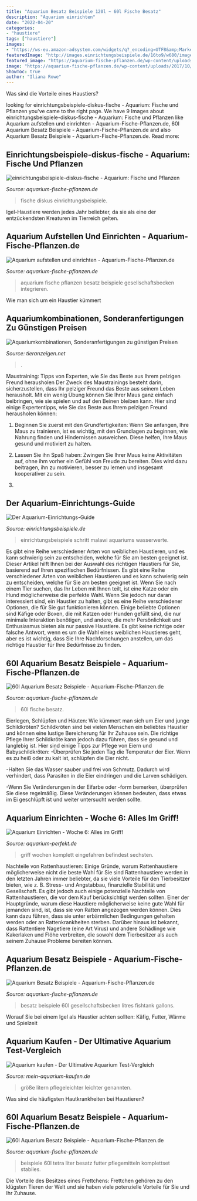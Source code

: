 ```yaml
---
title: "Aquarium Besatz Beispiele 120l ~ 60l Fische Besatz"
description: "Aquarium einrichten"
date: "2022-04-20"
categories:
- "haustiere"
tags: ["haustiere"]
images:
- "https://ws-eu.amazon-adsystem.com/widgets/q?_encoding=UTF8&amp;MarketPlace=DE&amp;ASIN=B01BVDGKJE&amp;ServiceVersion=20070822&amp;ID=AsinImage&amp;WS=1&amp;Format=_SL250_&amp;tag=aquariumfisch-21"
featuredImage: "http://images.einrichtungsbeispiele.de/16to9/w680/images_5477/das-aquarium-2-monate-nach-dem-einrichten__b78fb8537596e7a6961b7e40ec1da85e.jpg"
featured_image: "https://aquarium-fische-pflanzen.de/wp-content/uploads/2017/10/kleines-aquarium-wohnzimmer.jpg"
image: "https://aquarium-fische-pflanzen.de/wp-content/uploads/2017/10/Aquarium-einrichten.jpg"
ShowToc: true
author: "Iliana Rowe"
---
```



Was sind die Vorteile eines Haustiers?

	

		
looking for einrichtungsbeispiele-diskus-fische - Aquarium: Fische und Pflanzen you've came to the right page. We have 9 Images about einrichtungsbeispiele-diskus-fische - Aquarium: Fische und Pflanzen like Aquarium aufstellen und einrichten - Aquarium-Fische-Pflanzen.de, 60l Aquarium Besatz Beispiele - Aquarium-Fische-Pflanzen.de and also Aquarium Besatz Beispiele - Aquarium-Fische-Pflanzen.de. Read more:
		
    
## Einrichtungsbeispiele-diskus-fische - Aquarium: Fische Und Pflanzen

<img loading=lazy src="https://aquarium-fische-pflanzen.de/wp-content/uploads/2017/10/einrichtungsbeispiele-diskus-fische.jpg" onerror="this.onerror=null;this.src='https://tse4.mm.bing.net/th?id=OIP.WzA--EnvgXxDRz3LGPjU3wHaD9&amp;pid=15.1';" alt="einrichtungsbeispiele-diskus-fische - Aquarium: Fische und Pflanzen">

_Source: aquarium-fische-pflanzen.de_

>fische diskus einrichtungsbeispiele. 

	

Igel-Haustiere werden jedes Jahr beliebter, da sie als eine der entzückendsten Kreaturen im Tierreich gelten.

    
## Aquarium Aufstellen Und Einrichten - Aquarium-Fische-Pflanzen.de

<img loading=lazy src="https://aquarium-fische-pflanzen.de/wp-content/uploads/2017/10/kleines-aquarium-wohnzimmer.jpg" onerror="this.onerror=null;this.src='https://tse4.mm.bing.net/th?id=OIP.0oqoR6RAy_CXNZCj9Wc9fQHaE8&amp;pid=15.1';" alt="Aquarium aufstellen und einrichten - Aquarium-Fische-Pflanzen.de">

_Source: aquarium-fische-pflanzen.de_

>aquarium fische pflanzen besatz beispiele gesellschaftsbecken integrieren. 

	

Wie man sich um ein Haustier kümmert

    
## Aquariumkombinationen, Sonderanfertigungen Zu Günstigen Preisen

<img loading=lazy src="https://www.tieranzeigen.net/export/xtH5Rc81IhLD.jpg" onerror="this.onerror=null;this.src='https://tse3.mm.bing.net/th?id=OIP.h7HpczGev32Q1ivaYjCZnAAAAA&amp;pid=15.1';" alt="Aquariumkombinationen, Sonderanfertigungen zu günstigen Preisen">

_Source: tieranzeigen.net_

>. 

	

Maustraining: Tipps von Experten, wie Sie das Beste aus Ihrem pelzigen Freund herausholen
Der Zweck des Maustrainings besteht darin, sicherzustellen, dass Ihr pelziger Freund das Beste aus seinem Leben herausholt. Mit ein wenig Übung können Sie Ihrer Maus ganz einfach beibringen, wie sie spielen und auf den Beinen bleiben kann. Hier sind einige Expertentipps, wie Sie das Beste aus Ihrem pelzigen Freund herausholen können:
1. Beginnen Sie zuerst mit den Grundfertigkeiten: Wenn Sie anfangen, Ihre Maus zu trainieren, ist es wichtig, mit den Grundlagen zu beginnen, wie Nahrung finden und Hindernissen ausweichen. Diese helfen, Ihre Maus gesund und motiviert zu halten.

2. Lassen Sie ihn Spaß haben: Zwingen Sie Ihrer Maus keine Aktivitäten auf, ohne ihm vorher ein Gefühl von Freude zu bereiten. Dies wird dazu beitragen, ihn zu motivieren, besser zu lernen und insgesamt kooperativer zu sein.

3.

    
## Der Aquarium-Einrichtungs-Guide

<img loading=lazy src="http://images.einrichtungsbeispiele.de/16to9/w680/images_5477/das-aquarium-2-monate-nach-dem-einrichten__b78fb8537596e7a6961b7e40ec1da85e.jpg" onerror="this.onerror=null;this.src='https://tse3.mm.bing.net/th?id=OIP.qBRJiKttVnkxhQ9pNNbgEAHaEK&amp;pid=15.1';" alt="Der Aquarium-Einrichtungs-Guide">

_Source: einrichtungsbeispiele.de_

>einrichtungsbeispiele schritt malawi aquariums wasserwerte. 

	

Es gibt eine Reihe verschiedener Arten von weiblichen Haustieren, und es kann schwierig sein zu entscheiden, welche für Sie am besten geeignet ist. Dieser Artikel hilft Ihnen bei der Auswahl des richtigen Haustiers für Sie, basierend auf Ihren spezifischen Bedürfnissen.
Es gibt eine Reihe verschiedener Arten von weiblichen Haustieren und es kann schwierig sein zu entscheiden, welche für Sie am besten geeignet ist. Wenn Sie nach einem Tier suchen, das Ihr Leben mit Ihnen teilt, ist eine Katze oder ein Hund möglicherweise die perfekte Wahl. Wenn Sie jedoch nur daran interessiert sind, ein Haustier zu halten, gibt es eine Reihe verschiedener Optionen, die für Sie gut funktionieren können. Einige beliebte Optionen sind Käfige oder Boxen, die mit Katzen oder Hunden gefüllt sind, die nur minimale Interaktion benötigen, und andere, die mehr Persönlichkeit und Enthusiasmus bieten als nur passive Haustiere. Es gibt keine richtige oder falsche Antwort, wenn es um die Wahl eines weiblichen Haustieres geht, aber es ist wichtig, dass Sie Ihre Nachforschungen anstellen, um das richtige Haustier für Ihre Bedürfnisse zu finden.

    
## 60l Aquarium Besatz Beispiele - Aquarium-Fische-Pflanzen.de

<img loading=lazy src="https://aquarium-fische-pflanzen.de/wp-content/uploads/2017/10/Aquarium-einrichten.jpg" onerror="this.onerror=null;this.src='https://tse1.mm.bing.net/th?id=OIP.6My-082zMUT1lnTtFVKmzQHaFr&amp;pid=15.1';" alt="60l Aquarium Besatz Beispiele - Aquarium-Fische-Pflanzen.de">

_Source: aquarium-fische-pflanzen.de_

>60l fische besatz. 

	

Eierlegen, Schlüpfen und Häuten: Wie kümmert man sich um Eier und junge Schildkröten?
Schildkröten sind bei vielen Menschen ein beliebtes Haustier und können eine lustige Bereicherung für Ihr Zuhause sein. Die richtige Pflege Ihrer Schildkröte kann jedoch dazu führen, dass sie gesund und langlebig ist. Hier sind einige Tipps zur Pflege von Eiern und Babyschildkröten:
-Überprüfen Sie jeden Tag die Temperatur der Eier. Wenn es zu heiß oder zu kalt ist, schlüpfen die Eier nicht.

-Halten Sie das Wasser sauber und frei von Schmutz. Dadurch wird verhindert, dass Parasiten in die Eier eindringen und die Larven schädigen.

-Wenn Sie Veränderungen in der Eifarbe oder -form bemerken, überprüfen Sie diese regelmäßig. Diese Veränderungen können bedeuten, dass etwas im Ei geschlüpft ist und weiter untersucht werden sollte.

    
## Aquarium Einrichten - Woche 6: Alles Im Griff!

<img loading=lazy src="https://aquarium-perfekt.de/wp-content/uploads/2015/08/aquarium-einrichten-woche-6.jpg" onerror="this.onerror=null;this.src='https://tse4.mm.bing.net/th?id=OIP.7wg5heITEdRxj4FouI5QcgHaFj&amp;pid=15.1';" alt="Aquarium Einrichten - Woche 6: Alles im Griff!">

_Source: aquarium-perfekt.de_

>griff wochen komplett eingefahren befindest sechsten. 

	

Nachteile von Rattenhaustieren: Einige Gründe, warum Rattenhaustiere möglicherweise nicht die beste Wahl für Sie sind
Rattenhaustiere werden in den letzten Jahren immer beliebter, da sie viele Vorteile für den Tierbesitzer bieten, wie z. B. Stress- und Angstabbau, finanzielle Stabilität und Gesellschaft. Es gibt jedoch auch einige potenzielle Nachteile von Rattenhaustieren, die vor dem Kauf berücksichtigt werden sollten. Einer der Hauptgründe, warum diese Haustiere möglicherweise keine gute Wahl für jemanden sind, ist, dass sie von Ratten angezogen werden können. Dies kann dazu führen, dass sie unter erbärmlichen Bedingungen gehalten werden oder an Rattenkrankheiten sterben. Darüber hinaus ist bekannt, dass Rattentiere Nagetiere (eine Art Virus) und andere Schädlinge wie Kakerlaken und Flöhe verbreiten, die sowohl dem Tierbesitzer als auch seinem Zuhause Probleme bereiten können.

    
## Aquarium Besatz Beispiele - Aquarium-Fische-Pflanzen.de

<img loading=lazy src="https://aquarium-fische-pflanzen.de/wp-content/uploads/2017/10/neon-fische-im-aquarium.jpg" onerror="this.onerror=null;this.src='https://tse4.mm.bing.net/th?id=OIP.dJR_ktIBdqFLqg8XmUt7WAHaDf&amp;pid=15.1';" alt="Aquarium Besatz Beispiele - Aquarium-Fische-Pflanzen.de">

_Source: aquarium-fische-pflanzen.de_

>besatz beispiele 60l gesellschaftsbecken litres fishtank gallons. 

	

Worauf Sie bei einem Igel als Haustier achten sollten: Käfig, Futter, Wärme und Spielzeit

    
## Aquarium Kaufen - Der Ultimative Aquarium Test-Vergleich

<img loading=lazy src="http://mein-aquarium-kaufen.de/wp-content/uploads/2016/05/Aquarium-Größe.jpg" onerror="this.onerror=null;this.src='https://tse4.mm.bing.net/th?id=OIP.-a97nUxuCBh0OSKhmgoa0wHaBr&amp;pid=15.1';" alt="Aquarium kaufen - Der Ultimative Aquarium Test-Vergleich">

_Source: mein-aquarium-kaufen.de_

>größe litern pflegeleichter leichter genannten. 

	

Was sind die häufigsten Hautkrankheiten bei Haustieren?

    
## 60l Aquarium Besatz Beispiele - Aquarium-Fische-Pflanzen.de

<img loading=lazy src="https://ws-eu.amazon-adsystem.com/widgets/q?_encoding=UTF8&amp;MarketPlace=DE&amp;ASIN=B01BVDGKJE&amp;ServiceVersion=20070822&amp;ID=AsinImage&amp;WS=1&amp;Format=_SL250_&amp;tag=aquariumfisch-21" onerror="this.onerror=null;this.src='https://tse1.mm.bing.net/th?id=OIP.BKC3H-1Y2Npr8MzIVdQEygAAAA&amp;pid=15.1';" alt="60l Aquarium Besatz Beispiele - Aquarium-Fische-Pflanzen.de">

_Source: aquarium-fische-pflanzen.de_

>beispiele 60l tetra liter besatz futter pflegemitteln komplettset stabiles. 

	

Die Vorteile des Besitzes eines Frettchens: Frettchen gehören zu den klügsten Tieren der Welt und sie haben viele potenzielle Vorteile für Sie und Ihr Zuhause.

